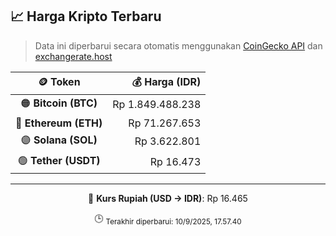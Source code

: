 

<!-- HARGA_KRIPTO -->
## 📈 Harga Kripto Terbaru

> Data ini diperbarui secara otomatis menggunakan [CoinGecko API](https://www.coingecko.com/) dan [exchangerate.host](https://exchangerate.host/)

<div align="center">

| 🪙 Token | 💰 Harga (IDR) |
|:------:|---------------:|
| 🟠 **Bitcoin (BTC)**   | Rp 1.849.488.238 |
| 🔵 **Ethereum (ETH)**  | Rp 71.267.653 |
| 🟣 **Solana (SOL)**    | Rp 3.622.801 |
| 🟢 **Tether (USDT)**   | Rp 16.473 |

---

💱 **Kurs Rupiah (USD → IDR)**: Rp 16.465

🕒 <sub>Terakhir diperbarui: 10/9/2025, 17.57.40</sub>

</div>
<!-- /HARGA_KRIPTO -->